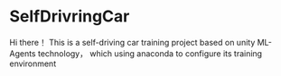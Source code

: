 # SelfDrivringCar
Hi there！
This is a self-driving car training project based on unity ML-Agents technology，
which using anaconda to configure its training environment
